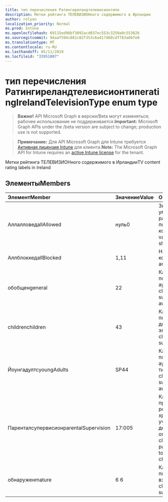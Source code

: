 ```yaml
---
title: тип перечисления Ратингиреландтелевисионтипе
description: Метки рейтинга ТЕЛЕВИЗИОНного содержимого в Ирландии
author: rolyon
localization_priority: Normal
ms.prod: Intune
ms.openlocfilehash: 69115ed96bf3092acd037ec553c3250a0c553826
ms.sourcegitcommit: 94aaf594c881c02f353c6a417460cdf783a0bfe0
ms.translationtype: MT
ms.contentlocale: ru-RU
ms.lasthandoff: 05/11/2019
ms.locfileid: "33951007"
---
```

# <a name="ratingirelandtelevisiontype-enum-type"></a><span data-ttu-id="68791-103">тип перечисления Ратингиреландтелевисионтипе</span><span class="sxs-lookup"><span data-stu-id="68791-103">ratingIrelandTelevisionType enum type</span></span>

> <span data-ttu-id="68791-104">**Важно!** API Microsoft Graph в версии/Beta могут изменяться; рабочее использование не поддерживается.</span><span class="sxs-lookup"><span data-stu-id="68791-104">**Important:** Microsoft Graph APIs under the /beta version are subject to change; production use is not supported.</span></span>

> <span data-ttu-id="68791-105">**Примечание:** Для API Microsoft Graph для Intune требуется [Активная лицензия Intune](https://go.microsoft.com/fwlink/?linkid=839381) для клиента.</span><span class="sxs-lookup"><span data-stu-id="68791-105">**Note:** The Microsoft Graph API for Intune requires an [active Intune license](https://go.microsoft.com/fwlink/?linkid=839381) for the tenant.</span></span>

<span data-ttu-id="68791-106">Метки рейтинга ТЕЛЕВИЗИОНного содержимого в Ирландии</span><span class="sxs-lookup"><span data-stu-id="68791-106">TV content rating labels in Ireland</span></span>

## <a name="members"></a><span data-ttu-id="68791-107">Элементы</span><span class="sxs-lookup"><span data-stu-id="68791-107">Members</span></span>
|<span data-ttu-id="68791-108">Элемент</span><span class="sxs-lookup"><span data-stu-id="68791-108">Member</span></span>|<span data-ttu-id="68791-109">Значение</span><span class="sxs-lookup"><span data-stu-id="68791-109">Value</span></span>|<span data-ttu-id="68791-110">Описание</span><span class="sxs-lookup"><span data-stu-id="68791-110">Description</span></span>|
|:---|:---|:---|
|<span data-ttu-id="68791-111">Аллалловед</span><span class="sxs-lookup"><span data-stu-id="68791-111">allAllowed</span></span>|<span data-ttu-id="68791-112">нуль</span><span class="sxs-lookup"><span data-stu-id="68791-112">0</span></span>|<span data-ttu-id="68791-113">Значение по умолчанию, разрешить все показы контента</span><span class="sxs-lookup"><span data-stu-id="68791-113">Default value, allow all TV shows content</span></span>|
|<span data-ttu-id="68791-114">Аллблоккед</span><span class="sxs-lookup"><span data-stu-id="68791-114">allBlocked</span></span>|<span data-ttu-id="68791-115">1,1</span><span class="sxs-lookup"><span data-stu-id="68791-115">1</span></span>|<span data-ttu-id="68791-116">Не разрешать показ контента</span><span class="sxs-lookup"><span data-stu-id="68791-116">Do not allow any TV shows content</span></span>|
|<span data-ttu-id="68791-117">обобщен</span><span class="sxs-lookup"><span data-stu-id="68791-117">general</span></span>|<span data-ttu-id="68791-118">2</span><span class="sxs-lookup"><span data-stu-id="68791-118">2</span></span>|<span data-ttu-id="68791-119">Классификация "GA" подходит для всех аудиторий</span><span class="sxs-lookup"><span data-stu-id="68791-119">The GA classification is suitable for all audiences</span></span>|
|<span data-ttu-id="68791-120">children</span><span class="sxs-lookup"><span data-stu-id="68791-120">children</span></span>|<span data-ttu-id="68791-121">4</span><span class="sxs-lookup"><span data-stu-id="68791-121">3</span></span>|<span data-ttu-id="68791-122">Классификация CH подходит для дочерних элементов</span><span class="sxs-lookup"><span data-stu-id="68791-122">The CH classification is suitable for children</span></span>|
|<span data-ttu-id="68791-123">Йоунгадултс</span><span class="sxs-lookup"><span data-stu-id="68791-123">youngAdults</span></span>|<span data-ttu-id="68791-124">SP4</span><span class="sxs-lookup"><span data-stu-id="68791-124">4</span></span>|<span data-ttu-id="68791-125">Классификация я подходит для аудитории тинаже</span><span class="sxs-lookup"><span data-stu-id="68791-125">The YA classification is suitable for teenage audience</span></span>|
|<span data-ttu-id="68791-126">Паренталсупервисион</span><span class="sxs-lookup"><span data-stu-id="68791-126">parentalSupervision</span></span>|<span data-ttu-id="68791-127">17:00</span><span class="sxs-lookup"><span data-stu-id="68791-127">5</span></span>|<span data-ttu-id="68791-128">Классификация PS предлагает родителям и хранителям учитывать доступ детей к ограничениям</span><span class="sxs-lookup"><span data-stu-id="68791-128">The PS classification invites parents and guardians to consider restriction children’s access</span></span>|
|<span data-ttu-id="68791-129">обнаружен</span><span class="sxs-lookup"><span data-stu-id="68791-129">mature</span></span>|<span data-ttu-id="68791-130">6 </span><span class="sxs-lookup"><span data-stu-id="68791-130">6</span></span>|<span data-ttu-id="68791-131">Классификация MA подходит для взрослых.</span><span class="sxs-lookup"><span data-stu-id="68791-131">The MA classification is suitable for adults</span></span>|




